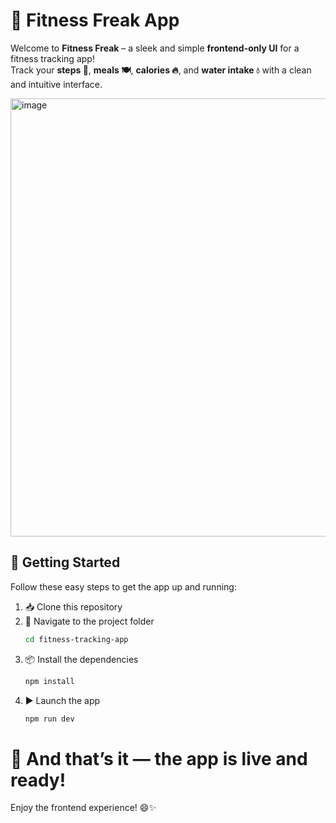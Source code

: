 # 💪 Fitness Freak App

Welcome to **Fitness Freak** – a sleek and simple **frontend-only UI** for a fitness tracking app!  
Track your **steps 🏃**, **meals 🍽️**, **calories 🔥**, and **water intake 💧** with a clean and intuitive interface.

<img width="701" alt="image" src="https://github.com/user-attachments/assets/24e28a6d-469a-44f1-9c3b-34c9e3e17a06" />

## 🚀 Getting Started

Follow these easy steps to get the app up and running:

1. 📥 Clone this repository  
2. 📂 Navigate to the project folder  
   ```bash
   cd fitness-tracking-app
   ```
3. 📦 Install the dependencies
   ```bash
   npm install
   ```
4. ▶️ Launch the app
   ```bash
   npm run dev
   ```
# 🎉 And that’s it — the app is live and ready!
Enjoy the frontend experience! 😄✨
